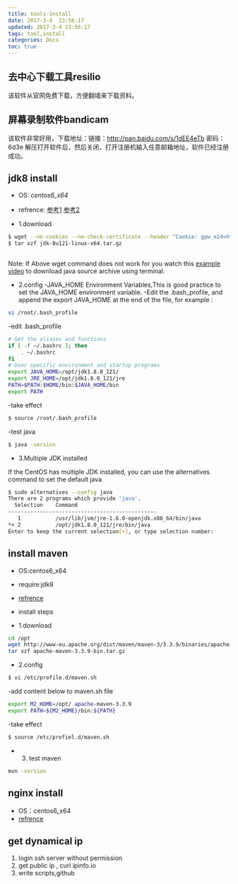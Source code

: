 ```yaml
---
title: tools-install
date: 2017-3-4  23:56:17
updated: 2017-3-4 23:56:17
tags: tool,install
categories: Docs
toc: true
---
```


## 去中心下载工具resilio
该软件从官网免费下载，方便翻墙来下载资料。

## 屏幕录制软件bandicam
该软件非常好用，下载地址：链接：http://pan.baidu.com/s/1dEE4eTb 密码：6d3e
解压打开软件后，然后关闭，打开注册机输入任意邮箱地址，软件已经注册成功。

## jdk8 install
-  OS: _centos6_x64_
-  refrence:
[参考1](http://www.mkyong.com/java/how-to-install-oracle-jdk-8-on-centos/)
[参考2](https://tecadmin.net/install-java-8-on-centos-rhel-and-fedora/)
	
- 1.download
```bash
$ wget --no-cookies --no-check-certificate --header "Cookie: gpw_e24=http%3A%2F%2Fwww.oracle.com%2F; oraclelicense=accept-securebackup-cookie" "http://download.oracle.com/otn-pub/java/jdk/8u121-b13/e9e7ea248e2c4826b92b3f075a80e441/jdk-8u121-linux-x64.tar.gz"
$ tar xzf jdk-8u121-linux-x64.tar.gz
 
 ```
Note: If Above wget command does not work for you watch this [example video](https://www.youtube.com/watch?v=McuF7g14hYw) to download java source archive using terminal.

- 2.config
-JAVA_HOME Environment Variables,This is good practice to set the JAVA_HOME environment variable.
-Edit the .bash_profile, and append the export JAVA_HOME at the end of the file, for example :

```bash
vi /root/.bash_profile
```

-edit .bash_profile
```bash
# Get the aliases and functions
if [ -f ~/.bashrc ]; then
	. ~/.bashrc
fi
# User specific environment and startup programs
export JAVA_HOME=/opt/jdk1.8.0_121/
export JRE_HOME=/opt/jdk1.8.0_121/jre
PATH=$PATH:$HOME/bin:$JAVA_HOME/bin
export PATH
```

-take effect
```bash
$ source /root/.bash_profile
```

-test java
```bash
$ java -version
```

- 3.Multiple JDK installed

If the CentOS has multiple JDK installed, you can use the alternatives command to set the default java

```bash
$ sudo alternatives --config java
There are 2 programs which provide 'java'.
  Selection    Command
-----------------------------------------------
   1           /usr/lib/jvm/jre-1.6.0-openjdk.x86_64/bin/java
*+ 2           /opt/jdk1.8.0_121/jre/bin/java
Enter to keep the current selection[+], or type selection number:
```

## install maven

- OS:centos6_x64
- require:jdk8
- [refrence](https://tecadmin.net/install-apache-maven-on-centos/)

- install steps
- 1.download
```bash
cd /opt
wget http://www-eu.apache.org/dist/maven/maven-3/3.3.9/binaries/apache-maven-3.3.9-bin.tar.gz
tar xzf apache-maven-3.3.9-bin.tar.gz
```

- 2.config
```bash
$ vi /etc/profile.d/maven.sh
```
-add content below to maven.sh file

```bash
export M2_HOME=/opt/ apache-maven-3.3.9
export PATH=${M2_HOME}/bin:${PATH}
```
-take effect
```bash
$ source /etc/profiel.d/maven.sh
```

- 3. test maven
```bash
mvn -version
```

## nginx install
- OS：centos6_x64
- [refrence](https://www.godaddy.com/garage/tech/config/how-to-install-and-configure-nginx-on-centos-7/)

## get dynamical ip
1. login ssh server without permission
2. get public ip ,  curl ipinfo.io
3. write  scripts,github

